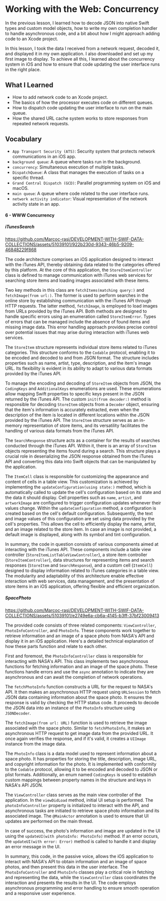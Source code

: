 # Working with the Web: Concurrency

In the previous lesson, I learned how to decode JSON into native Swift types and custom model objects, how to write my own completion handler to handle asynchronous code, and a bit about how I might approach adding code to an Xcode project.

In this lesson, I took the data I received from a network request, decoded it, and displayed it in my own application. I also downloaded and set up my first image to display. To achieve all this, I learned about the concurrency system in iOS and how to ensure that code updating the user interface runs in the right place.

## What I Learned
- How to add network code to an Xcode project.
- The basics of how the processor executes code on different queues.
- How to dispatch code updating the user interface to run on the main queue.
- How the shared URL cache system works to store responses from repeated network requests.

## Vocabulary
- `App Transport Security (ATS)`: Security system that protects network communications in an iOS app.
- `background queue`: A queue where tasks run in the background.
- `concurrency`: Simultaneous execution of multiple tasks.
- `DispatchQueue`: A class that manages the execution of tasks on a specific thread.
- `Grand Central Dispatch (GCD)`: Parallel programming system on iOS and macOS.
- `main queue`: A queue where code related to the user interface runs.
- `network activity indicator`: Visual representation of the network activity state in an app.

#### 6 - WWW Concurrency

##### iTunesSearch

https://github.com/Marcoc-rasi/DEVELOPMENT-WITH-SWIF-DATA-COLLECTIONS/assets/51039101/922b230d-9343-46b5-9209-46848229f868

The code architecture comprises an iOS application designed to interact with the iTunes API, thereby obtaining data related to the categories offered by this platform. At the core of this application, the `StoreItemController` class is defined to manage communication with iTunes web services for searching store items and loading images associated with these items.

Two key methods in this class are `fetchItems(matching query:)` and `fetchImage(from url:)`. The former is used to perform searches in the online store by establishing communication with the iTunes API through HTTP requests. The latter method, `fetchImage`, is employed to load images from URLs provided by the iTunes API. Both methods are designed to handle specific errors using an enumeration called `StoreItemError`. Types of errors that can be managed include the absence of found items and missing image data. This error handling approach provides precise control over potential issues that may arise during interaction with iTunes web services.

The `StoreItem` structure represents individual store items related to iTunes categories. This structure conforms to the `Codable` protocol, enabling it to be encoded and decoded to and from JSON format. The structure includes properties such as name, artist, type, description, and the item's image URL. Its flexibility is evident in its ability to adapt to various data formats provided by the iTunes API.

To manage the encoding and decoding of `StoreItem` objects from JSON, the `CodingKeys` and `AdditionalKeys` enumerations are used. These enumerations allow mapping Swift properties to specific keys present in the JSON returned by the iTunes API. The custom `init(from decoder:)` method is responsible for decoding `StoreItem` objects from a `Decoder` object, ensuring that the item's information is accurately extracted, even when the description of the item is located in different locations within the JSON provided by the iTunes API. The `StoreItem` structure serves as an in-memory representation of store items, and its versatility facilitates the handling of various data formats from the iTunes API.

The `SearchResponse` structure acts as a container for the results of searches conducted through the iTunes API. Within it, there is an array of `StoreItem` objects representing the items found during a search. This structure plays a crucial role in deserializing the JSON response obtained from the iTunes API and converting this data into Swift objects that can be manipulated by the application.

The `ItemCell` class is responsible for customizing the appearance and content of cells in a table view. This customization is achieved by implementing the `updateConfiguration(using state:)` method, which is automatically called to update the cell's configuration based on its state and the data it should display. Cell properties such as `name`, `artist`, and `artworkImage` are configured to trigger configuration updates whenever their values change. Within the `updateConfiguration` method, a configuration is created based on the cell's default configuration. Subsequently, the text and image values of this configuration are set using data provided by the cell's properties. This allows the cell to efficiently display the name, artist, and an image related to the store item. In case an image is not provided, a default image is displayed, along with its symbol and tint configuration.

In summary, the code in question consists of various components aimed at interacting with the iTunes API. These components include a table view controller (`StoreItemListTableViewController`), a store item controller (`StoreItemController`), data structures for representing items and search responses (`StoreItem` and `SearchResponse`), and a custom cell (`ItemCell`) designed to display information related to iTunes categories in a table view. The modularity and adaptability of this architecture enable effective interaction with web services, data management, and the presentation of store items in an iOS application, offering flexible and efficient organization.

##### SpacePhoto

https://github.com/Marcoc-rasi/DEVELOPMENT-WITH-SWIF-DATA-COLLECTIONS/assets/51039101/e2749e6a-cb6a-4145-b3ff-37bf23009413

The provided code consists of three related components: `ViewController`, `PhotoInfoController`, and `PhotoInfo`. These components work together to retrieve information and an image of a space photo from NASA's API and display it in an iOS application. Here's a detailed technical explanation of how these parts function and relate to each other.

First and foremost, the `PhotoInfoController` class is responsible for interacting with NASA's API. This class implements two asynchronous functions for fetching information and an image of the space photo. These functions handle errors and use the `async` annotation to indicate they are asynchronous and can await the completion of network operations.

The `fetchPhotoInfo` function constructs a URL for the request to NASA's API. It then makes an asynchronous HTTP request using `URLSession` to fetch JSON data containing information about the space photo. It ensures the response is valid by checking the HTTP status code. It proceeds to decode the JSON data into an instance of the `PhotoInfo` structure using `JSONDecoder`.

The `fetchImage(from url: URL)` function is used to retrieve the image associated with the space photo. Similar to `fetchPhotoInfo`, it makes an asynchronous HTTP request to get image data from the provided URL. It once again verifies the response, and if it's valid, it creates a `UIImage` instance from the image data.

The `PhotoInfo` class is a data model used to represent information about a space photo. It has properties for storing the title, description, image URL, and copyright information for the photo. It is implemented with conformity to the `Codable` protocol, allowing it to be encoded and decoded to JSON or plist formats. Additionally, an enum named `CodingKeys` is used to establish custom mappings between property names in the structure and keys in NASA's API JSON.

The `ViewController` class serves as the main view controller of the application. In the `viewDidLoad` method, initial UI setup is performed. The `photoInfoController` property is initialized to interact with the API, and asynchronous tasks are initiated to retrieve space photo information and its associated image. The `@MainActor` annotation is used to ensure that UI updates are performed on the main thread.

In case of success, the photo's information and image are updated in the UI using the `updateUI(with photoInfo: PhotoInfo)` method. If an error occurs, the `updateUI(with error: Error)` method is called to handle it and display an error message in the UI.

In summary, this code, in the passive voice, allows the iOS application to interact with NASA's API to obtain information and an image of space photos, and then present this data in the user interface. The `PhotoInfoController` and `PhotoInfo` classes play a critical role in fetching and representing the data, while the `ViewController` class coordinates the interaction and presents the results in the UI. The code employs asynchronous programming and error handling to ensure smooth operation and a responsive user experience.
